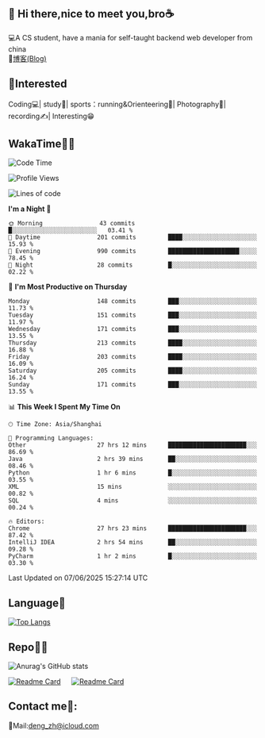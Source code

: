 👋 Hi there,nice to meet you,bro☕
---
💻A CS student, have a mania for self-taught backend web developer from china   
📌[博客(Blog)](https://github.com/HealUP/MyBlog)

 <!-- waka-box start -->
 <!-- waka-box end -->
 
🧲**Interested**
--
Coding💻| study📖| sports：running&Orienteering🏃‍| Photography📸| recording✍️| Interesting😁

WakaTime👨‍💻
---
<!--START_SECTION:waka-->
![Code Time](http://img.shields.io/badge/Code%20Time-3%2C110%20hrs%2021%20mins-blue)

![Profile Views](http://img.shields.io/badge/Profile%20Views-1-blue)

![Lines of code](https://img.shields.io/badge/From%20Hello%20World%20I%27ve%20Written-205.1%20thousand%20lines%20of%20code-blue)

**I'm a Night 🦉** 

```text
🌞 Morning                43 commits          █░░░░░░░░░░░░░░░░░░░░░░░░   03.41 % 
🌆 Daytime                201 commits         ████░░░░░░░░░░░░░░░░░░░░░   15.93 % 
🌃 Evening                990 commits         ████████████████████░░░░░   78.45 % 
🌙 Night                  28 commits          █░░░░░░░░░░░░░░░░░░░░░░░░   02.22 % 
```
📅 **I'm Most Productive on Thursday** 

```text
Monday                   148 commits         ███░░░░░░░░░░░░░░░░░░░░░░   11.73 % 
Tuesday                  151 commits         ███░░░░░░░░░░░░░░░░░░░░░░   11.97 % 
Wednesday                171 commits         ███░░░░░░░░░░░░░░░░░░░░░░   13.55 % 
Thursday                 213 commits         ████░░░░░░░░░░░░░░░░░░░░░   16.88 % 
Friday                   203 commits         ████░░░░░░░░░░░░░░░░░░░░░   16.09 % 
Saturday                 205 commits         ████░░░░░░░░░░░░░░░░░░░░░   16.24 % 
Sunday                   171 commits         ███░░░░░░░░░░░░░░░░░░░░░░   13.55 % 
```


📊 **This Week I Spent My Time On** 

```text
🕑︎ Time Zone: Asia/Shanghai

💬 Programming Languages: 
Other                    27 hrs 12 mins      ██████████████████████░░░   86.69 % 
Java                     2 hrs 39 mins       ██░░░░░░░░░░░░░░░░░░░░░░░   08.46 % 
Python                   1 hr 6 mins         █░░░░░░░░░░░░░░░░░░░░░░░░   03.55 % 
XML                      15 mins             ░░░░░░░░░░░░░░░░░░░░░░░░░   00.82 % 
SQL                      4 mins              ░░░░░░░░░░░░░░░░░░░░░░░░░   00.24 % 

🔥 Editors: 
Chrome                   27 hrs 23 mins      ██████████████████████░░░   87.42 % 
IntelliJ IDEA            2 hrs 54 mins       ██░░░░░░░░░░░░░░░░░░░░░░░   09.28 % 
PyCharm                  1 hr 2 mins         █░░░░░░░░░░░░░░░░░░░░░░░░   03.30 % 
```


 Last Updated on 07/06/2025 15:27:14 UTC
<!--END_SECTION:waka-->

Language🚀
---
[![Top Langs](https://github-readme-stats.vercel.app/api/top-langs/?username=HealUP&layout=compact&hide_border=true)](https://github.com/HealUP)

Repo🧑‍💻
---
![Anurag's GitHub stats](https://github-readme-stats.vercel.app/api?username=HealUP&count_private=true&show_icons=true&theme=gruvbox&hide_border=true) 

[![Readme Card](https://github-readme-stats.vercel.app/api/pin/?username=HealUP&repo=InternetEy&theme=transparent)](https://github.com/HealUP/InternetEy) &emsp;
[![Readme Card](https://github-readme-stats.vercel.app/api/pin/?username=HealUP&repo=CampusExperience&theme=transparent)](https://github.com/HealUP/CampusExperience)


Contact me📱:
---
📮Mail:deng_zh@icloud.com  
